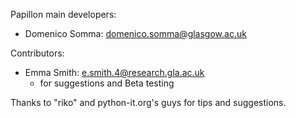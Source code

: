 Papillon main developers:

* Domenico Somma: domenico.somma@glasgow.ac.uk

Contributors:

* Emma Smith: e.smith.4@research.gla.ac.uk
  * for suggestions and Beta testing

Thanks to "riko" and python-it.org's guys for tips and suggestions.
